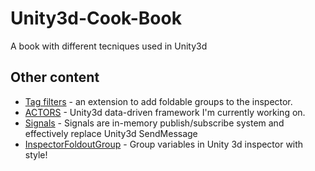 # Unity3d-Cook-Book
A book with different tecniques used in Unity3d


## Other content
* [Tag filters](https://github.com/dimmpixeye/Unity3d-Tags-Filters) -  an extension to add foldable groups to the inspector.
* [ACTORS](https://github.com/dimmpixeye/Actors-Unity3d-Framework) - Unity3d data-driven framework I'm currently working on.
* [Signals](https://github.com/dimmpixeye/Unity3d-Signals) - Signals are in-memory publish/subscribe system and effectively replace Unity3d SendMessage 
* [InspectorFoldoutGroup](https://github.com/dimmpixeye/InspectorFoldoutGroup) - Group variables in Unity 3d inspector with style!
